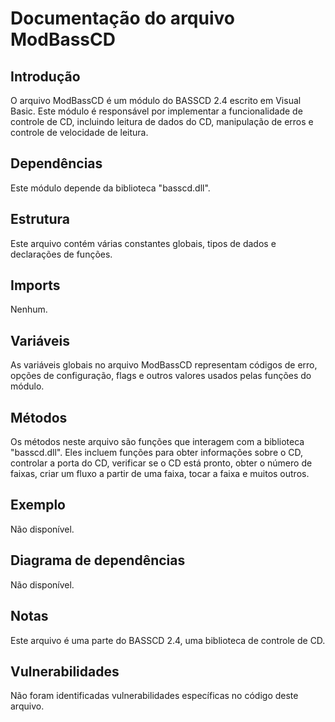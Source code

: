 # Documentação do arquivo ModBassCD

## Introdução
O arquivo ModBassCD é um módulo do BASSCD 2.4 escrito em Visual Basic. Este módulo é responsável por implementar a funcionalidade de controle de CD, incluindo leitura de dados do CD, manipulação de erros e controle de velocidade de leitura.

## Dependências
Este módulo depende da biblioteca "basscd.dll".

## Estrutura
Este arquivo contém várias constantes globais, tipos de dados e declarações de funções.

## Imports
Nenhum.

## Variáveis
As variáveis globais no arquivo ModBassCD representam códigos de erro, opções de configuração, flags e outros valores usados pelas funções do módulo.

## Métodos
Os métodos neste arquivo são funções que interagem com a biblioteca "basscd.dll". Eles incluem funções para obter informações sobre o CD, controlar a porta do CD, verificar se o CD está pronto, obter o número de faixas, criar um fluxo a partir de uma faixa, tocar a faixa e muitos outros.

## Exemplo
Não disponível.

## Diagrama de dependências
Não disponível.

## Notas
Este arquivo é uma parte do BASSCD 2.4, uma biblioteca de controle de CD.

## Vulnerabilidades
Não foram identificadas vulnerabilidades específicas no código deste arquivo.
